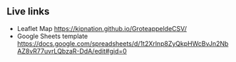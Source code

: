 ## Live links
- Leaflet Map https://kipnation.github.io/GroteappeldeCSV/
- Google Sheets template https://docs.google.com/spreadsheets/d/1t2Xrlnp8ZyQkpHWcBvJn2NbAZ8vR77uvrLQbzaR-DdA/edit#gid=0
